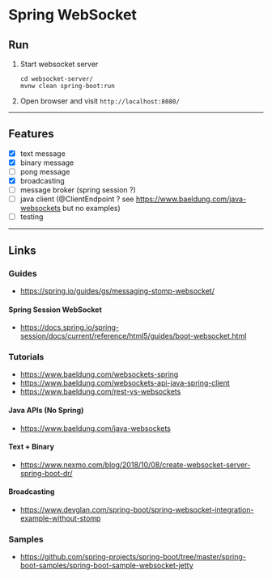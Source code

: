 
# Spring WebSocket

## Run

1. Start websocket server
	```shell
	cd websocket-server/
	mvnw clean spring-boot:run
	```

2. Open browser and visit `http://localhost:8080/`

---

## Features

- [x] text message
- [x] binary message
- [ ] pong message
- [x] broadcasting
- [ ] message broker (spring session ?)
- [ ] java client (@ClientEndpoint ? see https://www.baeldung.com/java-websockets but no examples)
- [ ] testing

---

## Links

### Guides
* https://spring.io/guides/gs/messaging-stomp-websocket/
#### Spring Session WebSocket
* https://docs.spring.io/spring-session/docs/current/reference/html5/guides/boot-websocket.html

### Tutorials
* https://www.baeldung.com/websockets-spring
* https://www.baeldung.com/websockets-api-java-spring-client
* https://www.baeldung.com/rest-vs-websockets
#### Java APIs (No Spring)
* https://www.baeldung.com/java-websockets
#### Text + Binary
* https://www.nexmo.com/blog/2018/10/08/create-websocket-server-spring-boot-dr/
#### Broadcasting
* https://www.devglan.com/spring-boot/spring-websocket-integration-example-without-stomp

### Samples
* https://github.com/spring-projects/spring-boot/tree/master/spring-boot-samples/spring-boot-sample-websocket-jetty

